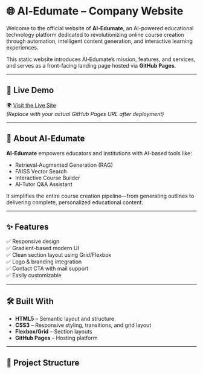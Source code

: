 # 🌐 AI‑Edumate – Company Website

Welcome to the official website of **AI‑Edumate**, an AI-powered educational technology platform dedicated to revolutionizing online course creation through automation, intelligent content generation, and interactive learning experiences.

This static website introduces AI‑Edumate’s mission, features, and services, and serves as a front-facing landing page hosted via **GitHub Pages**.

---

## 🚀 Live Demo

🌍 [Visit the Live Site](https://your-username.github.io/ai-edumate-website)  
*(Replace with your actual GitHub Pages URL after deployment)*

---

## 🧠 About AI‑Edumate

**AI‑Edumate** empowers educators and institutions with AI-based tools like:

- Retrieval‑Augmented Generation (RAG)
- FAISS Vector Search
- Interactive Course Builder
- AI‑Tutor Q&A Assistant

It simplifies the entire course creation pipeline—from generating outlines to delivering complete, personalized educational content.

---

## ✨ Features

✅ Responsive design  
✅ Gradient-based modern UI  
✅ Clean section layout using Grid/Flexbox  
✅ Logo & branding integration  
✅ Contact CTA with mail support  
✅ Easily customizable

---

## 🛠️ Built With

- **HTML5** – Semantic layout and structure  
- **CSS3** – Responsive styling, transitions, and grid layout  
- **Flexbox/Grid** – Section layouts  
- **GitHub Pages** – Hosting platform

---

## 📁 Project Structure

